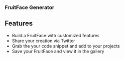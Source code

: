 ### FruitFace Generator

## Features
* Build a FruitFace with customized features
* Share your creation via Twitter
* Grab the your code snippet and add to your projects
* Save your FruitFace and view it in the gallery
  